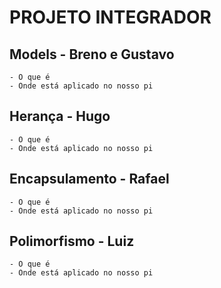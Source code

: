 
# PROJETO INTEGRADOR #

## Models - Breno e Gustavo ##
	- O que é
	- Onde está aplicado no nosso pi

## Herança - Hugo ##
	- O que é
	- Onde está aplicado no nosso pi

## Encapsulamento - Rafael ##
	- O que é
	- Onde está aplicado no nosso pi

## Polimorfismo - Luiz ##
	- O que é
	- Onde está aplicado no nosso pi





